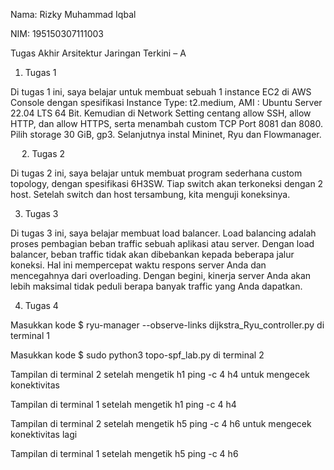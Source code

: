 Nama: Rizky Muhammad Iqbal

NIM: 195150307111003

Tugas Akhir Arsitektur Jaringan Terkini – A

1.	Tugas 1
 
Di tugas 1 ini, saya belajar untuk membuat sebuah 1 instance EC2 di AWS Console dengan spesifikasi Instance Type: t2.medium, AMI : Ubuntu Server 22.04 LTS 64 Bit. Kemudian di Network Setting centang allow SSH, allow HTTP, dan allow HTTPS, serta menambah custom TCP Port 8081 dan 8080. Pilih storage 30 GiB, gp3. Selanjutnya instal Mininet, Ryu dan Flowmanager.

 
2.	Tugas 2
 
Di tugas 2 ini, saya belajar untuk membuat program sederhana custom topology, dengan spesifikasi 6H3SW. Tiap switch akan terkoneksi dengan 2 host. Setelah switch dan host tersambung, kita menguji koneksinya.

3.	Tugas 3
 
Di tugas 3 ini, saya belajar membuat load balancer. Load balancing adalah proses pembagian beban traffic sebuah aplikasi atau server. Dengan load balancer, beban traffic tidak akan dibebankan kepada beberapa jalur koneksi. Hal ini mempercepat waktu respons server Anda dan mencegahnya dari overloading. Dengan begini, kinerja server Anda akan lebih maksimal tidak peduli berapa banyak traffic yang Anda dapatkan.

4.	Tugas 4
 
Masukkan kode $ ryu-manager --observe-links dijkstra_Ryu_controller.py di terminal 1

 
Masukkan kode $ sudo python3 topo-spf_lab.py di terminal 2

 
Tampilan di terminal 2 setelah mengetik h1 ping -c 4 h4 untuk mengecek konektivitas

 
Tampilan di terminal 1 setelah mengetik h1 ping -c 4 h4

 
Tampilan di terminal 2 setelah mengetik h5 ping -c 4 h6 untuk mengecek konektivitas lagi

 
Tampilan di terminal 1 setelah mengetik h5 ping -c 4 h6


